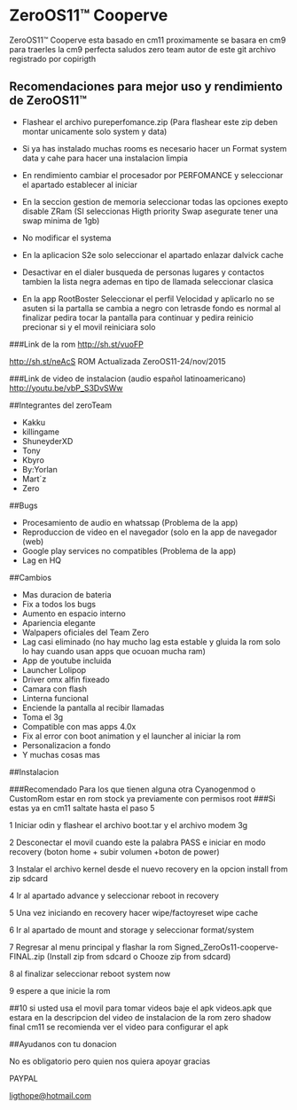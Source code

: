 # ZeroOS11™ Cooperve

ZeroOS11™ Cooperve esta basado en cm11 proximamente se basara en cm9 para traerles la cm9 perfecta saludos
zero team autor de este git
archivo registrado por copirigth

## Recomendaciones para mejor uso y rendimiento de ZeroOS11™


+ Flashear el archivo pureperfomance.zip (Para flashear este zip deben montar unicamente solo system y data)

+ Si ya has instalado muchas rooms es necesario hacer un Format system data y cahe para hacer una instalacion limpia

+ En rendimiento cambiar el procesador por PERFOMANCE y seleccionar el apartado establecer al iniciar

+ En la seccion gestion de memoria seleccionar todas las opciones exepto disable ZRam (SI seleccionas Higth priority Swap asegurate tener una swap minima de 1gb)

+ No modificar el systema 

+ En la aplicacion S2e solo seleccionar el apartado enlazar dalvick cache

+ Desactivar en el dialer busqueda de personas lugares y contactos tambien la lista negra ademas en tipo de llamada seleccionar clasica

+ En la app RootBoster Seleccionar el perfil Velocidad y aplicarlo no se asuten si la partalla se cambia a negro con letrasde fondo es normal al finalizar pedira tocar la pantalla para continuar y pedira reinicio precionar si y el movil reiniciara solo 


###Link de la rom 
http://sh.st/vuoFP

http://sh.st/neAcS  ROM Actualizada ZeroOS11-24/nov/2015

###Link de video de instalacion (audio español latinoamericano)
http://youtu.be/vbP_S3DvSWw

##Integrantes del zeroTeam 

+ Kakku
+ killingame
+ ShuneyderXD
+ Tony
+ Kbyro
+ By:Yorlan
+ Mart´z
+ Zero



##Bugs 

+ Procesamiento de audio en whatssap (Problema de la app)
+ Reproduccion de video en el navegador (solo en la app de navegador (web)
+ Google play services no compatibles (Problema de la app)
+ Lag en HQ

##Cambios

+ Mas duracion de bateria
+ Fix a todos los bugs
+ Aumento en espacio interno
+ Apariencia elegante
+ Walpapers oficiales del Team Zero
+ Lag casi eliminado (no hay mucho lag esta estable y gluida la rom solo lo hay cuando usan apps que ocuoan mucha ram)
+ App de youtube incluida
+ Launcher Lolipop 
+ Driver omx alfin fixeado
+ Camara con flash
+ Linterna funcional
+ Enciende la pantalla al recibir llamadas
+ Toma el 3g 
+ Compatible con mas apps 4.0x
+ Fix al error con boot animation y el launcher al iniciar la rom
+ Personalizacion a fondo
+ Y muchas cosas mas


##Instalacion

###Recomendado Para los que tienen alguna otra Cyanogenmod o CustomRom estar en rom stock ya previamente con permisos root
###Si estas ya en cm11 saltate hasta el paso 5

1 Iniciar odin y flashear el archivo boot.tar y el archivo modem 3g

2 Desconectar el movil cuando este la palabra PASS e iniciar en modo recovery (boton home + subir volumen +boton de power)

3 Instalar el archivo kernel desde el nuevo recovery en la opcion install from zip sdcard

4 Ir al apartado advance y seleccionar reboot in recovery

5 Una vez iniciando en recovery hacer wipe/factoyreset wipe cache

6 Ir al apartado de mount and storage y seleccionar format/system

7 Regresar al menu principal y flashar la rom Signed_ZeroOs11-cooperve-FINAL.zip (Install zip from sdcard o Chooze zip from sdcard)

8 al finalizar seleccionar reboot system now

9 espere a que inicie la rom

##10 si usted usa el movil para tomar videos baje el apk videos.apk que estara en la descripcion del video de instalacion de la rom zero shadow final cm11 se recomienda ver el video para configurar el apk


##Ayudanos con tu donacion

No es obligatorio pero quien nos quiera apoyar gracias

PAYPAL

ligthope@hotmail.com
